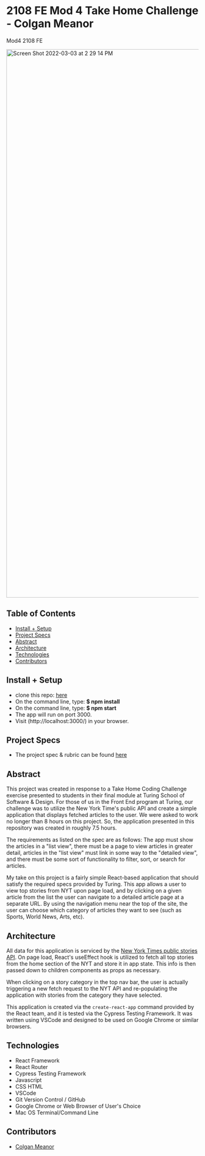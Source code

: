 # 2108 FE Mod 4 Take Home Challenge - Colgan Meanor
Mod4 2108 FE

<img width="1433" alt="Screen Shot 2022-03-03 at 2 29 14 PM" src="https://user-images.githubusercontent.com/87510749/156650431-7cc12426-543e-44f5-bea6-c1fe2d99fef6.png">


## Table of Contents
  - [Install + Setup](#install)
  - [Project Specs](#project-specs)  
  - [Abstract](#abstract)
  - [Architecture](#architecture)
  - [Technologies](#technologies)
  - [Contributors](#contributors)

  

## Install + Setup
  - clone this repo: [here](https://github.com/colganmeanor/colgan-take-home-turing)
   - On the command line, type: **$ npm install**
   - On the command line, type: **$ npm start**
   - The app will run on port 3000.
   - Visit (http://localhost:3000/) in your browser. 

## Project Specs
   - The project spec & rubric can be found [here](https://mod4.turing.edu/projects/take_home/take_home_fe)


## Abstract

  This project was created in response to a Take Home Coding Challenge exercise presented to students in their final module at Turing School of Software & Design. For those of us in the Front End program at Turing, our challenge was to utilize the New York Time's public API and create a simple application that displays fetched articles to the user. We were asked to work no longer than 8 hours on this project. So, the application presented in this repository was created in roughly 7.5 hours. 

  The requirements as listed on the spec are as follows: The app must show the articles in a "list view", there must be a page to view articles in greater detail, articles in the "list view" must link in some way to the "detailed view", and there must be some sort of functionality to filter, sort, or search for articles. 
  
  My take on this project is a fairly simple React-based application that should satisfy the required specs provided by Turing. This app allows a user to view top stories from NYT upon page load, and by clicking on a given article from the list the user can navigate to a detailed article page at a separate URL. By using the navigation menu near the top of the site, the user can choose which category of articles they want to see (such as Sports, World News, Arts, etc). 


## Architecture

  All data for this application is serviced by the [New York Times public stories API](https://developer.nytimes.com/docs/top-stories-product/1/overview). On page load, React's useEffect hook is utilized to fetch all top stories from the home section of the NYT and store it in app state. This info is then passed down to children components as props as necessary. 

  When clicking on a story category in the top nav bar, the user is actually triggering a new fetch request to the NYT API and re-populating the application with stories from the category they have selected. 

  This application is created via the `create-react-app` command provided by the React team, and it is tested via the Cypress Testing Framework. It was written using VSCode and designed to be used on Google Chrome or similar browsers.

## Technologies
  - React Framework
  - React Router
  - Cypress Testing Framework
  - Javascript
  - CSS HTML
  - VSCode
  - Git Version Control / GitHub
  - Google Chrome or Web Browser of User's Choice
  - Mac OS Terminal/Command Line


## Contributors
  - [Colgan Meanor](https://github.com/colganmeanor)
